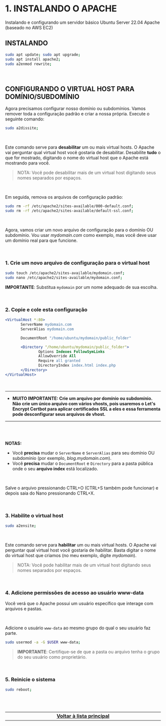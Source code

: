 # 1. INSTALANDO O APACHE
Instalando e configurando um servidor básico Ubuntu Server 22.04 Apache (baseado no AWS EC2)

## INSTALANDO

```bash
sudo apt update; sudo apt upgrade;
sudo apt install apache2;
sudo a2enmod rewrite;
```

<br>

## CONFIGURANDO O VIRTUAL HOST PARA DOMÍNIO/SUBDOMÍNIO
Agora precisamos configurar nosso domínio ou subdomínios. Vamos remover toda a configuração padrão e criar a nossa própria.
Execute o seguinte comando:
<br>

```bash
sudo a2dissite;
```

<br>

Este comando serve para **desabilitar** um ou mais virtual hosts.
O Apache vai perguntar qual virtual host você gostaria de desabilitar. Desabilite **tudo** o que for mostrado, digitando o nome do virtual host que o Apache está mostrando para você.

> NOTA: Você pode desabilitar mais de um virtual host digitando seus nomes separados por espaços.

<br>

Em seguida, remova os arquivos de configuração padrão:

```bash
sudo rm -rf /etc/apache2/sites-available/000-default.conf;
sudo rm -rf /etc/apache2/sites-available/default-ssl.conf;
 ```
 
<br>

Agora, vamos criar um novo arquivo de configuração para o domínio OU subdomínio. Vou usar *mydomain.com* como exemplo, mas você deve usar um domínio real para que funcione.

<br>

 ### 1. Crie um novo arquivo de configuração para o virtual host
 
```bash
sudo touch /etc/apache2/sites-available/mydomain.conf;
sudo nano /etc/apache2/sites-available/mydomain.conf;
```
 
**IMPORTANTE**: Substitua `mydomain` por um nome adequado de sua escolha.
 
<br>

### 2. Copie e cole esta configuração

 ```apache
<VirtualHost *:80>
        ServerName mydomain.com
        ServerAlias mydomain.com

        DocumentRoot "/home/ubuntu/mydomain/public_folder"

        <Directory "/home/ubuntu/mydomain/public_folder">
                Options Indexes FollowSymLinks
                AllowOverride All
                Require all granted
                DirectoryIndex index.html index.php
        </Directory>
</VirtualHost>
```
<br>

---

* **MUITO IMPORTANTE: Crie um arquivo por domínio ou subdomínio. Não crie um único arquivo com vários vhosts, pois usaremos o Let's Encrypt Certbot para aplicar certificados SSL a eles e essa ferramenta pode desconfigurar seus arquivos de vhost.**

---

<br><br>

**NOTAS:**
 - Você **precisa** mudar o `ServerName` e `ServerAlias` para seu domínio OU subdomínio (por exemplo, *blog.mydomain.com*).
 - Você **precisa** mudar o `DocumentRoot` e `Directory` para a pasta pública onde o seu **arquivo index** está localizado.

<br>

Salve o arquivo pressionando CTRL+O (CTRL+S também pode funcionar) e depois saia do Nano pressionando CTRL+X.

<br>

### 3. Habilite o virtual host

```bash
sudo a2ensite;
```

<br>

Este comando serve para **habilitar** um ou mais virtual hosts.
O Apache vai perguntar qual virtual host você gostaria de habilitar. Basta digitar o nome do virtual host que criamos (no meu exemplo, digite *mydomain*).

> NOTA: Você pode habilitar mais de um virtual host digitando seus nomes separados por espaços.

<br>

### 4. Adicione permissões de acesso ao usuário www-data

Você verá que o Apache possui um usuário específico que interage com arquivos e pastas.

<br>

Adicione o usuário `www-data` ao mesmo grupo do qual o seu usuário faz parte.

```bash
sudo usermod -a -G $USER www-data;
```

> **IMPORTANTE**: Certifique-se de que a pasta ou arquivo tenha o grupo do seu usuário como proprietário.

<br>

### 5. Reinicie o sistema

```bash
sudo reboot;
```

<br><br>
<div>
    <table width="9000">
        <!-- <tr>
            <td width="9000"></td>
            <td width="50%" align="right"><a href=""><b></b></a></td>
        </tr> -->
        <tr>
            <td width="9000" colspan="2" align="center">
                <a href="">
                    <b>Voltar à lista principal</b>
                </a>
            </td>
        </tr>
    </table>
</div>
